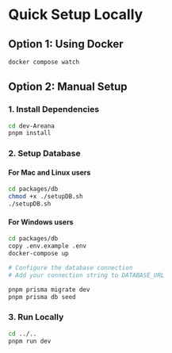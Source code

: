 # Quick Setup Locally

## Option 1: Using Docker

```bash
docker compose watch
```

## Option 2: Manual Setup

### 1. Install Dependencies

```bash
cd dev-Areana
pnpm install
```

### 2. Setup Database

#### For Mac and Linux users

```bash
cd packages/db
chmod +x ./setupDB.sh
./setupDB.sh
```

#### For Windows users

```bash
cd packages/db
copy .env.example .env
docker-compose up

# Configure the database connection
# Add your connection string to DATABASE_URL

pnpm prisma migrate dev
pnpm prisma db seed
```

### 3. Run Locally

```bash
cd ../..
pnpm run dev
```
